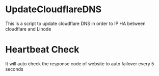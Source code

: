 # UpdateCloudflareDNS
This is a script to update cloudflare DNS in order to IP HA between cloudflare and Linode

# Heartbeat Check
It will auto check the response code of website to auto failover every 5 seconds
